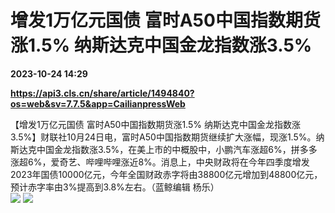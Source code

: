 # 增发1万亿元国债 富时A50中国指数期货涨1.5% 纳斯达克中国金龙指数涨3.5%

**2023-10-24 14:29**

**https://api3.cls.cn/share/article/1494840?os=web&sv=7.7.5&app=CailianpressWeb**

【增发1万亿元国债 富时A50中国指数期货涨1.5% 纳斯达克中国金龙指数涨3.5%】财联社10月24日电，富时A50中国指数期货继续扩大涨幅，现涨1.5%。纳斯达克中国金龙指数涨3.5%，在美上市的中概股中，小鹏汽车涨超6%，拼多多涨超6%，爱奇艺、哔哩哔哩涨近8%。消息上，中央财政将在今年四季度增发2023年国债10000亿元，今年全国财政赤字将由38800亿元增加到48800亿元，预计赤字率由3%提高到3.8%左右。（蓝鲸编辑 杨乐）  
![](https://img.cls.cn/images/20231024/bTU69H028V.png) ![](https://img.cls.cn/images/20231024/J4s1H5HbAe.png)